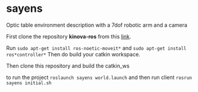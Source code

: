 # sayens
Optic table environment description with a 7dof robotic arm and a camera


First clone the repository **kinova-ros** from this [link](https://github.com/Kinovarobotics/kinova-ros).

Run ```sudo apt-get install ros-noetic-moveit*```
and ```sudo apt-get install ros*controller*```
Then do build your catkin workspace.



Then clone this repository and build the catkin_ws 






to run the project ```roslaunch sayens world.launch``` 
and then run client  ```rosrun sayens initial.sh```
